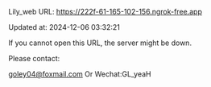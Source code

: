 Lily_web URL: https://222f-61-165-102-156.ngrok-free.app

Updated at: 2024-12-06 03:32:21

If you cannot open this URL, the server might be down.

Please contact: 

goley04@foxmail.com Or Wechat:GL_yeaH